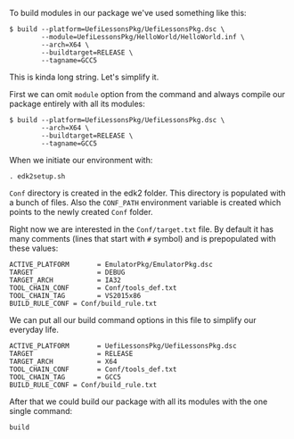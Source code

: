To build modules in our package we've used something like this:
```
$ build --platform=UefiLessonsPkg/UefiLessonsPkg.dsc \
        --module=UefiLessonsPkg/HelloWorld/HelloWorld.inf \
        --arch=X64 \
        --buildtarget=RELEASE \
        --tagname=GCC5
```

This is kinda long string. Let's simplify it.

First we can omit `module` option from the command and always compile our package entirely with all its modules:

```
$ build --platform=UefiLessonsPkg/UefiLessonsPkg.dsc \
        --arch=X64 \
        --buildtarget=RELEASE \
        --tagname=GCC5
```

When we initiate our environment with:
```
. edk2setup.sh
```
`Conf` directory is created in the edk2 folder. This directory is populated with a bunch of files.
Also the `CONF_PATH` environment variable is created which points to the newly created `Conf` folder.

Right now we are interested in the `Conf/target.txt` file.
By default it has many comments (lines that start with `#` symbol) and is prepopulated with these values:
```
ACTIVE_PLATFORM       = EmulatorPkg/EmulatorPkg.dsc
TARGET                = DEBUG
TARGET_ARCH           = IA32
TOOL_CHAIN_CONF       = Conf/tools_def.txt
TOOL_CHAIN_TAG        = VS2015x86
BUILD_RULE_CONF = Conf/build_rule.txt
```

We can put all our build command options in this file to simplify our everyday life.
```
ACTIVE_PLATFORM       = UefiLessonsPkg/UefiLessonsPkg.dsc
TARGET                = RELEASE
TARGET_ARCH           = X64
TOOL_CHAIN_CONF       = Conf/tools_def.txt
TOOL_CHAIN_TAG        = GCC5
BUILD_RULE_CONF = Conf/build_rule.txt
```

After that we could build our package with all its modules with the one single command:
```
build
```

